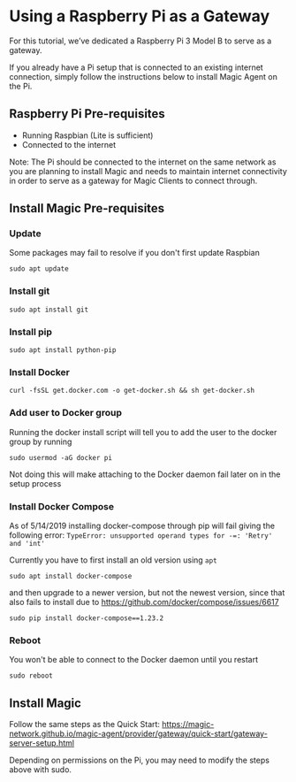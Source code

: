 # Using a Raspberry Pi as a Gateway

For this tutorial, we’ve dedicated a Raspberry Pi 3 Model B to serve as a gateway.

If you already have a Pi setup that is connected to an existing internet connection, simply follow the instructions below to install Magic Agent on the Pi.

## Raspberry Pi Pre-requisites

- Running Raspbian (Lite is sufficient)
- Connected to the internet

Note: The Pi should be connected to the internet on the same network as you are planning to install Magic and needs to maintain internet connectivity in order to serve as a gateway for Magic Clients to connect through.

## Install Magic Pre-requisites

### Update

Some packages may fail to resolve if you don't first update Raspbian

```sudo apt update```

### Install git

```sudo apt install git```

### Install pip

```sudo apt install python-pip```

### Install Docker

```curl -fsSL get.docker.com -o get-docker.sh && sh get-docker.sh```

### Add user to Docker group

Running the docker install script will tell you to add the user to the docker group by running

```sudo usermod -aG docker pi```

Not doing this will make attaching to the Docker daemon fail later on in the setup process

### Install Docker Compose

As of 5/14/2019 installing docker-compose through pip will fail giving the following error: `TypeError: unsupported operand types for -=: 'Retry' and 'int'`

Currently you have to first install an old version using `apt`

```sudo apt install docker-compose```

and then upgrade to a newer version, but not the newest version, since that also fails to install due to https://github.com/docker/compose/issues/6617

```sudo pip install docker-compose==1.23.2```

### Reboot

You won't be able to connect to the Docker daemon until you restart

```sudo reboot```

## Install Magic

Follow the same steps as the Quick Start:
https://magic-network.github.io/magic-agent/provider/gateway/quick-start/gateway-server-setup.html

Depending on permissions on the Pi, you may need to modify the steps above with sudo.
